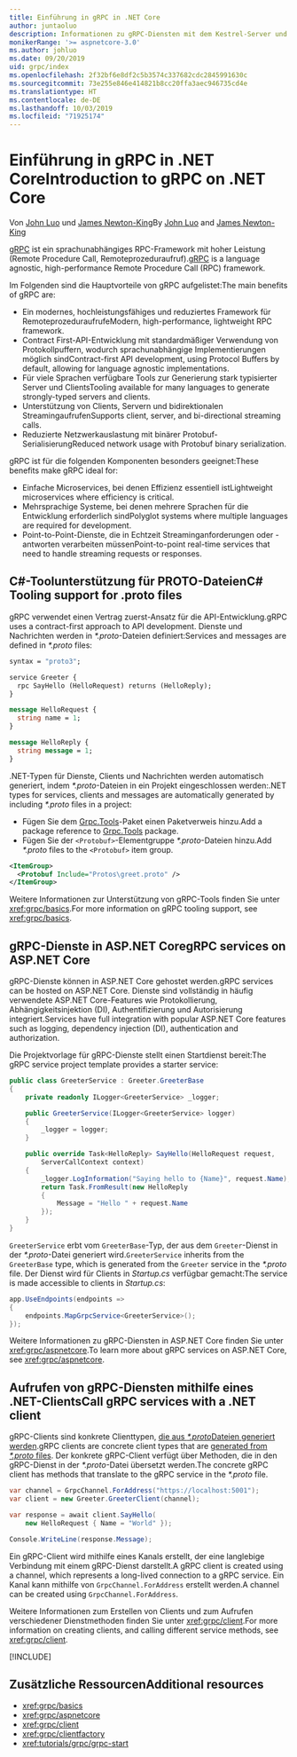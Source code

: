 ```yaml
---
title: Einführung in gRPC in .NET Core
author: juntaoluo
description: Informationen zu gRPC-Diensten mit dem Kestrel-Server und dem ASP.NET Core-Stapel
monikerRange: '>= aspnetcore-3.0'
ms.author: johluo
ms.date: 09/20/2019
uid: grpc/index
ms.openlocfilehash: 2f32bf6e8df2c5b3574c337682cdc2845991630c
ms.sourcegitcommit: 73e255e846e414821b8cc20ffa3aec946735cd4e
ms.translationtype: HT
ms.contentlocale: de-DE
ms.lasthandoff: 10/03/2019
ms.locfileid: "71925174"
---
```

# <a name="introduction-to-grpc-on-net-core"></a><span data-ttu-id="13aa4-103">Einführung in gRPC in .NET Core</span><span class="sxs-lookup"><span data-stu-id="13aa4-103">Introduction to gRPC on .NET Core</span></span>

<span data-ttu-id="13aa4-104">Von [John Luo](https://github.com/juntaoluo) und [James Newton-King](https://twitter.com/jamesnk)</span><span class="sxs-lookup"><span data-stu-id="13aa4-104">By [John Luo](https://github.com/juntaoluo) and [James Newton-King](https://twitter.com/jamesnk)</span></span>

<span data-ttu-id="13aa4-105">[gRPC](https://grpc.io/docs/guides/) ist ein sprachunabhängiges RPC-Framework mit hoher Leistung (Remote Procedure Call, Remoteprozeduraufruf).</span><span class="sxs-lookup"><span data-stu-id="13aa4-105">[gRPC](https://grpc.io/docs/guides/) is a language agnostic, high-performance Remote Procedure Call (RPC) framework.</span></span>

<span data-ttu-id="13aa4-106">Im Folgenden sind die Hauptvorteile von gRPC aufgelistet:</span><span class="sxs-lookup"><span data-stu-id="13aa4-106">The main benefits of gRPC are:</span></span>
* <span data-ttu-id="13aa4-107">Ein modernes, hochleistungsfähiges und reduziertes Framework für Remoteprozeduraufrufe</span><span class="sxs-lookup"><span data-stu-id="13aa4-107">Modern, high-performance, lightweight RPC framework.</span></span>
* <span data-ttu-id="13aa4-108">Contract First-API-Entwicklung mit standardmäßiger Verwendung von Protokollpuffern, wodurch sprachunabhängige Implementierungen möglich sind</span><span class="sxs-lookup"><span data-stu-id="13aa4-108">Contract-first API development, using Protocol Buffers by default, allowing for language agnostic implementations.</span></span>
* <span data-ttu-id="13aa4-109">Für viele Sprachen verfügbare Tools zur Generierung stark typisierter Server und Clients</span><span class="sxs-lookup"><span data-stu-id="13aa4-109">Tooling available for many languages to generate strongly-typed servers and clients.</span></span>
* <span data-ttu-id="13aa4-110">Unterstützung von Clients, Servern und bidirektionalen Streamingaufrufen</span><span class="sxs-lookup"><span data-stu-id="13aa4-110">Supports client, server, and bi-directional streaming calls.</span></span>
* <span data-ttu-id="13aa4-111">Reduzierte Netzwerkauslastung mit binärer Protobuf-Serialisierung</span><span class="sxs-lookup"><span data-stu-id="13aa4-111">Reduced network usage with Protobuf binary serialization.</span></span>

<span data-ttu-id="13aa4-112">gRPC ist für die folgenden Komponenten besonders geeignet:</span><span class="sxs-lookup"><span data-stu-id="13aa4-112">These benefits make gRPC ideal for:</span></span>
* <span data-ttu-id="13aa4-113">Einfache Microservices, bei denen Effizienz essentiell ist</span><span class="sxs-lookup"><span data-stu-id="13aa4-113">Lightweight microservices where efficiency is critical.</span></span>
* <span data-ttu-id="13aa4-114">Mehrsprachige Systeme, bei denen mehrere Sprachen für die Entwicklung erforderlich sind</span><span class="sxs-lookup"><span data-stu-id="13aa4-114">Polyglot systems where multiple languages are required for development.</span></span>
* <span data-ttu-id="13aa4-115">Point-to-Point-Dienste, die in Echtzeit Streaminganforderungen oder -antworten verarbeiten müssen</span><span class="sxs-lookup"><span data-stu-id="13aa4-115">Point-to-point real-time services that need to handle streaming requests or responses.</span></span>

## <a name="c-tooling-support-for-proto-files"></a><span data-ttu-id="13aa4-116">C#-Toolunterstützung für PROTO-Dateien</span><span class="sxs-lookup"><span data-stu-id="13aa4-116">C# Tooling support for .proto files</span></span>

<span data-ttu-id="13aa4-117">gRPC verwendet einen Vertrag zuerst-Ansatz für die API-Entwicklung.</span><span class="sxs-lookup"><span data-stu-id="13aa4-117">gRPC uses a contract-first approach to API development.</span></span> <span data-ttu-id="13aa4-118">Dienste und Nachrichten werden in *\*.proto*-Dateien definiert:</span><span class="sxs-lookup"><span data-stu-id="13aa4-118">Services and messages are defined in *\*.proto* files:</span></span>

```protobuf
syntax = "proto3";

service Greeter {
  rpc SayHello (HelloRequest) returns (HelloReply);
}

message HelloRequest {
  string name = 1;
}

message HelloReply {
  string message = 1;
}
```

<span data-ttu-id="13aa4-119">.NET-Typen für Dienste, Clients und Nachrichten werden automatisch generiert, indem *\*.proto*-Dateien in ein Projekt eingeschlossen werden:</span><span class="sxs-lookup"><span data-stu-id="13aa4-119">.NET types for services, clients and messages are automatically generated by including *\*.proto* files in a project:</span></span>

* <span data-ttu-id="13aa4-120">Fügen Sie dem [Grpc.Tools](https://www.nuget.org/packages/Grpc.Tools/)-Paket einen Paketverweis hinzu.</span><span class="sxs-lookup"><span data-stu-id="13aa4-120">Add a package reference to [Grpc.Tools](https://www.nuget.org/packages/Grpc.Tools/) package.</span></span>
* <span data-ttu-id="13aa4-121">Fügen Sie der `<Protobuf>`-Elementgruppe *\*.proto*-Dateien hinzu.</span><span class="sxs-lookup"><span data-stu-id="13aa4-121">Add *\*.proto* files to the `<Protobuf>` item group.</span></span>

```xml
<ItemGroup>
  <Protobuf Include="Protos\greet.proto" />
</ItemGroup>
```

<span data-ttu-id="13aa4-122">Weitere Informationen zur Unterstützung von gRPC-Tools finden Sie unter <xref:grpc/basics>.</span><span class="sxs-lookup"><span data-stu-id="13aa4-122">For more information on gRPC tooling support, see <xref:grpc/basics>.</span></span>

## <a name="grpc-services-on-aspnet-core"></a><span data-ttu-id="13aa4-123">gRPC-Dienste in ASP.NET Core</span><span class="sxs-lookup"><span data-stu-id="13aa4-123">gRPC services on ASP.NET Core</span></span>

<span data-ttu-id="13aa4-124">gRPC-Dienste können in ASP.NET Core gehostet werden.</span><span class="sxs-lookup"><span data-stu-id="13aa4-124">gRPC services can be hosted on ASP.NET Core.</span></span> <span data-ttu-id="13aa4-125">Dienste sind vollständig in häufig verwendete ASP.NET Core-Features wie Protokollierung, Abhängigkeitsinjektion (DI), Authentifizierung und Autorisierung integriert.</span><span class="sxs-lookup"><span data-stu-id="13aa4-125">Services have full integration with popular ASP.NET Core features such as logging, dependency injection (DI), authentication and authorization.</span></span>

<span data-ttu-id="13aa4-126">Die Projektvorlage für gRPC-Dienste stellt einen Startdienst bereit:</span><span class="sxs-lookup"><span data-stu-id="13aa4-126">The gRPC service project template provides a starter service:</span></span>

```csharp
public class GreeterService : Greeter.GreeterBase
{
    private readonly ILogger<GreeterService> _logger;

    public GreeterService(ILogger<GreeterService> logger)
    {
        _logger = logger;
    }

    public override Task<HelloReply> SayHello(HelloRequest request,
        ServerCallContext context)
    {
        _logger.LogInformation("Saying hello to {Name}", request.Name);
        return Task.FromResult(new HelloReply 
        {
            Message = "Hello " + request.Name
        });
    }
}
```

<span data-ttu-id="13aa4-127">`GreeterService` erbt vom `GreeterBase`-Typ, der aus dem `Greeter`-Dienst in der *\*.proto*-Datei generiert wird.</span><span class="sxs-lookup"><span data-stu-id="13aa4-127">`GreeterService` inherits from the `GreeterBase` type, which is generated from the `Greeter` service in the *\*.proto* file.</span></span> <span data-ttu-id="13aa4-128">Der Dienst wird für Clients in *Startup.cs* verfügbar gemacht:</span><span class="sxs-lookup"><span data-stu-id="13aa4-128">The service is made accessible to clients in *Startup.cs*:</span></span>

```csharp
app.UseEndpoints(endpoints =>
{
    endpoints.MapGrpcService<GreeterService>();
});
```

<span data-ttu-id="13aa4-129">Weitere Informationen zu gRPC-Diensten in ASP.NET Core finden Sie unter <xref:grpc/aspnetcore>.</span><span class="sxs-lookup"><span data-stu-id="13aa4-129">To learn more about gRPC services on ASP.NET Core, see <xref:grpc/aspnetcore>.</span></span>

## <a name="call-grpc-services-with-a-net-client"></a><span data-ttu-id="13aa4-130">Aufrufen von gRPC-Diensten mithilfe eines .NET-Clients</span><span class="sxs-lookup"><span data-stu-id="13aa4-130">Call gRPC services with a .NET client</span></span>

<span data-ttu-id="13aa4-131">gRPC-Clients sind konkrete Clienttypen, [die aus *\*.proto*Dateien generiert werden](xref:grpc/basics#generated-c-assets).</span><span class="sxs-lookup"><span data-stu-id="13aa4-131">gRPC clients are concrete client types that are [generated from *\*.proto* files](xref:grpc/basics#generated-c-assets).</span></span> <span data-ttu-id="13aa4-132">Der konkrete gRPC-Client verfügt über Methoden, die in den gRPC-Dienst in der *\*.proto*-Datei übersetzt werden.</span><span class="sxs-lookup"><span data-stu-id="13aa4-132">The concrete gRPC client has methods that translate to the gRPC service in the *\*.proto* file.</span></span>

```csharp
var channel = GrpcChannel.ForAddress("https://localhost:5001");
var client = new Greeter.GreeterClient(channel);

var response = await client.SayHello(
    new HelloRequest { Name = "World" });

Console.WriteLine(response.Message);
```

<span data-ttu-id="13aa4-133">Ein gRPC-Client wird mithilfe eines Kanals erstellt, der eine langlebige Verbindung mit einem gRPC-Dienst darstellt.</span><span class="sxs-lookup"><span data-stu-id="13aa4-133">A gRPC client is created using a channel, which represents a long-lived connection to a gRPC service.</span></span> <span data-ttu-id="13aa4-134">Ein Kanal kann mithilfe von `GrpcChannel.ForAddress` erstellt werden.</span><span class="sxs-lookup"><span data-stu-id="13aa4-134">A channel can be created using `GrpcChannel.ForAddress`.</span></span>

<span data-ttu-id="13aa4-135">Weitere Informationen zum Erstellen von Clients und zum Aufrufen verschiedener Dienstmethoden finden Sie unter <xref:grpc/client>.</span><span class="sxs-lookup"><span data-stu-id="13aa4-135">For more information on creating clients, and calling different service methods, see <xref:grpc/client>.</span></span>

[!INCLUDE[](~/includes/gRPCazure.md)]

## <a name="additional-resources"></a><span data-ttu-id="13aa4-136">Zusätzliche Ressourcen</span><span class="sxs-lookup"><span data-stu-id="13aa4-136">Additional resources</span></span>

* <xref:grpc/basics>
* <xref:grpc/aspnetcore>
* <xref:grpc/client>
* <xref:grpc/clientfactory>
* <xref:tutorials/grpc/grpc-start>
